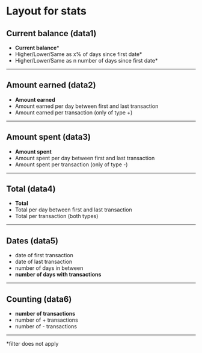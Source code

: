 # Layout for stats

## Current balance (data1)
- **Current balance***
- Higher/Lower/Same as x% of days since first date*
- Higher/Lower/Same as n number of days since first date*

---

## Amount earned (data2)
- **Amount earned**
- Amount earned per day between first and last transaction
- Amount earned per transaction (only of type +)

---

## Amount spent (data3)
- **Amount spent**
- Amount spent per day between first and last transaction
- Amount spent per transaction (only of type -)

---

## Total (data4)
- **Total**
- Total per day between first and last transaction
- Total per transaction (both types)

---

## Dates (data5)
- date of first transaction
- date of last transaction
- number of days in between
- **number of days with transactions**

---

## Counting (data6)
- **number of transactions**
- number of + transactions
- number of - transactions

---

*filter does not apply
